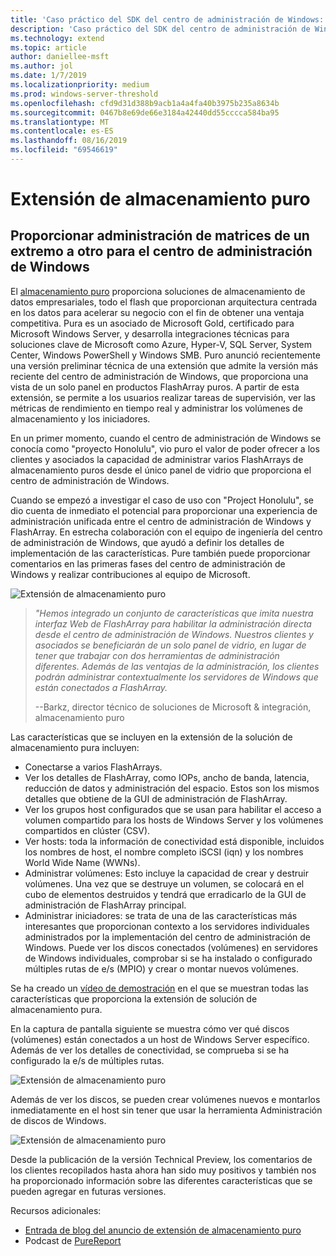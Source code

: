 ```yaml
---
title: 'Caso práctico del SDK del centro de administración de Windows: almacenamiento puro'
description: 'Caso práctico del SDK del centro de administración de Windows: almacenamiento puro'
ms.technology: extend
ms.topic: article
author: daniellee-msft
ms.author: jol
ms.date: 1/7/2019
ms.localizationpriority: medium
ms.prod: windows-server-threshold
ms.openlocfilehash: cfd9d31d388b9acb1a4a4fa40b3975b235a8634b
ms.sourcegitcommit: 0467b8e69de66e3184a42440dd55cccca584ba95
ms.translationtype: MT
ms.contentlocale: es-ES
ms.lasthandoff: 08/16/2019
ms.locfileid: "69546619"
---
```

# <a name="pure-storage-extension"></a>Extensión de almacenamiento puro

## <a name="providing-end-to-end-array-management-for-windows-admin-center"></a>Proporcionar administración de matrices de un extremo a otro para el centro de administración de Windows 

El [almacenamiento puro](https://www.purestorage.com/) proporciona soluciones de almacenamiento de datos empresariales, todo el flash que proporcionan arquitectura centrada en los datos para acelerar su negocio con el fin de obtener una ventaja competitiva.  Pura es un asociado de Microsoft Gold, certificado para Microsoft Windows Server, y desarrolla integraciones técnicas para soluciones clave de Microsoft como Azure, Hyper-V, SQL Server, System Center, Windows PowerShell y Windows SMB. Puro anunció recientemente una versión preliminar técnica de una extensión que admite la versión más reciente del centro de administración de Windows, que proporciona una vista de un solo panel en productos FlashArray puros.  A partir de esta extensión, se permite a los usuarios realizar tareas de supervisión, ver las métricas de rendimiento en tiempo real y administrar los volúmenes de almacenamiento y los iniciadores.

En un primer momento, cuando el centro de administración de Windows se conocía como "proyecto Honolulu", vio puro el valor de poder ofrecer a los clientes y asociados la capacidad de administrar varios FlashArrays de almacenamiento puros desde el único panel de vidrio que proporciona el centro de administración de Windows.

Cuando se empezó a investigar el caso de uso con "Project Honolulu", se dio cuenta de inmediato el potencial para proporcionar una experiencia de administración unificada entre el centro de administración de Windows y FlashArray. En estrecha colaboración con el equipo de ingeniería del centro de administración de Windows, que ayudó a definir los detalles de implementación de las características. Pure también puede proporcionar comentarios en las primeras fases del centro de administración de Windows y realizar contribuciones al equipo de Microsoft. 

![Extensión de almacenamiento puro](../../media/extend-case-study-purestorage/purestorage-1.png)

> <cite>"Hemos integrado un conjunto de características que imita nuestra interfaz Web de FlashArray para habilitar la administración directa desde el centro de administración de Windows. Nuestros clientes y asociados se beneficiarán de un solo panel de vidrio, en lugar de tener que trabajar con dos herramientas de administración diferentes. Además de las ventajas de la administración, los clientes podrán administrar contextualmente los servidores de Windows que están conectados a FlashArray.</cite>
>
> --Barkz, director técnico de soluciones de Microsoft & integración, almacenamiento puro

Las características que se incluyen en la extensión de la solución de almacenamiento pura incluyen:
- Conectarse a varios FlashArrays.
- Ver los detalles de FlashArray, como IOPs, ancho de banda, latencia, reducción de datos y administración del espacio. Estos son los mismos detalles que obtiene de la GUI de administración de FlashArray.
- Ver los grupos host configurados que se usan para habilitar el acceso a volumen compartido para los hosts de Windows Server y los volúmenes compartidos en clúster (CSV).
- Ver hosts: toda la información de conectividad está disponible, incluidos los nombres de host, el nombre completo iSCSI (iqn) y los nombres World Wide Name (WWNs).
- Administrar volúmenes: Esto incluye la capacidad de crear y destruir volúmenes. Una vez que se destruye un volumen, se colocará en el cubo de elementos destruidos y tendrá que erradicarlo de la GUI de administración de FlashArray principal.
- Administrar iniciadores: se trata de una de las características más interesantes que proporcionan contexto a los servidores individuales administrados por la implementación del centro de administración de Windows. Puede ver los discos conectados (volúmenes) en servidores de Windows individuales, comprobar si se ha instalado o configurado múltiples rutas de e/s (MPIO) y crear o montar nuevos volúmenes.

Se ha creado un [vídeo de demostración](https://youtu.be/IFAeCAd6V2g) en el que se muestran todas las características que proporciona la extensión de solución de almacenamiento pura. 

En la captura de pantalla siguiente se muestra cómo ver qué discos (volúmenes) están conectados a un host de Windows Server específico. Además de ver los detalles de conectividad, se comprueba si se ha configurado la e/s de múltiples rutas.

![Extensión de almacenamiento puro](../../media/extend-case-study-purestorage/purestorage-2.png)

Además de ver los discos, se pueden crear volúmenes nuevos e montarlos inmediatamente en el host sin tener que usar la herramienta Administración de discos de Windows.

![Extensión de almacenamiento puro](../../media/extend-case-study-purestorage/purestorage-3.png)

Desde la publicación de la versión Technical Preview, los comentarios de los clientes recopilados hasta ahora han sido muy positivos y también nos ha proporcionado información sobre las diferentes características que se pueden agregar en futuras versiones. 

Recursos adicionales:
- [Entrada de blog del anuncio de extensión de almacenamiento puro](https://blog.purestorage.com/tech-preview-of-the-pure-storage-extension-for-windows-admin-center/)
- Podcast de [PureReport](https://itunes.apple.com/podcast/windows-admin-center-extension-from-pure-storage/id1392639991?i=1000424316130&mt=2)
